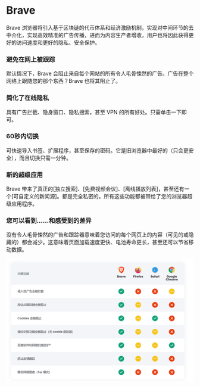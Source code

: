# Brave

Brave 浏览器将引入基于区块链的代币体系和经济激励机制，实现对中间环节的去中介化，实现高效精准的广告传播，进而为内容生产者增收，用户也将因此获得更好的访问速度和更好的隐私、安全保护。

### 避免在网上被跟踪
默认情况下，Brave 会阻止来自每个网站的所有令人毛骨悚然的广告。广告在整个网络上跟随您的那个东西？Brave 也将其阻止了。

### 简化了在线隐私
具有广告拦截、隐身窗口、隐私搜索，甚至 VPN 的所有好处。只需单击一下即可。

### 60秒内切换
可快速导入书签、扩展程序，甚至保存的密码。它是旧浏览器中最好的（只会更安全），而且切换只需一分钟。

### 新的超级应用
Brave 带来了真正的[独立搜索]、[免费视频会议]、[离线播放列表]，甚至还有一个[可自定义的新闻源]。都是完全私密的。所有这些功能都被带给了您的浏览器超级应用程序。

### 您可以看到……和感受到的差异
没有令人毛骨悚然的广告和跟踪器意味着您访问的每个网页上的内容（可见的或隐藏的）都会减少。这意味着页面加载速度更快、电池寿命更长，甚至还可以节省移动数据。

![image-20220719110956719](image-20220719110956719.png)
